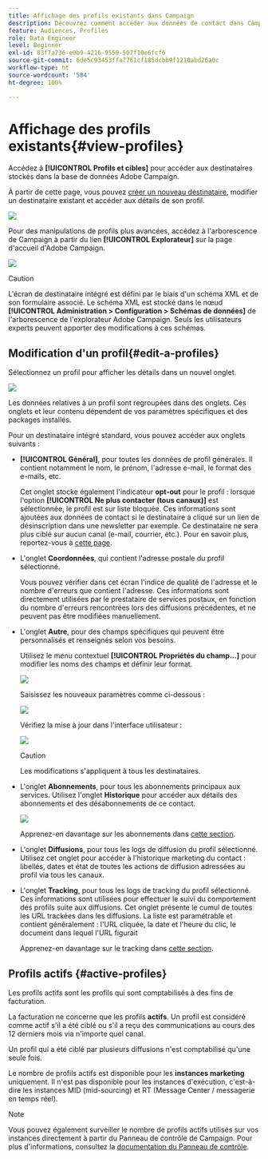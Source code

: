 ```yaml
---
title: Affichage des profils existants dans Campaign
description: Découvrez comment accéder aux données de contact dans Campaign
feature: Audiences, Profiles
role: Data Engineer
level: Beginner
exl-id: 03f7a736-e0b9-4216-9550-507f10e6fcf6
source-git-commit: 6de5c93453ffa7761cf185dcbb9f1210abd26a0c
workflow-type: ht
source-wordcount: '584'
ht-degree: 100%

---
```


# Affichage des profils existants{#view-profiles}

Accédez à **[!UICONTROL Profils et cibles]** pour accéder aux destinataires stockés dans la base de données Adobe Campaign.

À partir de cette page, vous pouvez [créer un nouveau destinataire](create-profiles.md), modifier un destinataire existant et accéder aux détails de son profil.

![](assets/profiles-and-targets.png)

Pour des manipulations de profils plus avancées, accédez à l&#39;arborescence de Campaign à partir du lien **[!UICONTROL Explorateur]** sur la page d&#39;accueil d&#39;Adobe Campaign.

![](assets/recipients-in-explorer.png)


>[!CAUTION]
>
>L&#39;écran de destinataire intégré est défini par le biais d&#39;un schéma XML et de son formulaire associé. Le schéma XML est stocké dans le nœud **[!UICONTROL Administration > Configuration > Schémas de données]** de l&#39;arborescence de l&#39;explorateur Adobe Campaign. Seuls les utilisateurs experts peuvent apporter des modifications à ces schémas.

## Modification d&#39;un profil{#edit-a-profiles}

Sélectionnez un profil pour afficher les détails dans un nouvel onglet.

![](assets/edit-a-profile.png)

Les données relatives à un profil sont regroupées dans des onglets. Ces onglets et leur contenu dépendent de vos paramètres spécifiques et des packages installés.

Pour un destinataire intégré standard, vous pouvez accéder aux onglets suivants :

* **[!UICONTROL Général]**, pour toutes les données de profil générales. Il contient notamment le nom, le prénom, l&#39;adresse e-mail, le format des e-mails, etc.

   Cet onglet stocke également l&#39;indicateur **opt-out** pour le profil : lorsque l&#39;option **[!UICONTROL Ne plus contacter (tous canaux)]** est sélectionnée, le profil est sur liste bloquée. Ces informations sont ajoutées aux données de contact si le destinataire a cliqué sur un lien de désinscription dans une newsletter par exemple. Ce destinataire ne sera plus ciblé sur aucun canal (e-mail, courrier, etc.). Pour en savoir plus, reportez-vous à [cette page](../send/quarantines.md).

* L&#39;onglet **Coordonnées**, qui contient l&#39;adresse postale du profil sélectionné.

   Vous pouvez vérifier dans cet écran l&#39;indice de qualité de l&#39;adresse et le nombre d&#39;erreurs que contient l&#39;adresse. Ces informations sont directement utilisées par le prestataire de services postaux, en fonction du nombre d&#39;erreurs rencontrées lors des diffusions précédentes, et ne peuvent pas être modifiées manuellement.

* L&#39;onglet **Autre**, pour des champs spécifiques qui peuvent être personnalisés et renseignés selon vos besoins.

   Utilisez le menu contextuel **[!UICONTROL Propriétés du champ...]** pour modifier les noms des champs et définir leur format.

   ![](assets/other-tab-field-properties.png)

   Saisissez les nouveaux paramètres comme ci-dessous :

   ![](assets/change-field-properties.png)

   Vérifiez la mise à jour dans l&#39;interface utilisateur :

   ![](assets/other-tab-updated.png)


   >[!CAUTION]
   >Les modifications s&#39;appliquent à tous les destinataires.


* L&#39;onglet **Abonnements**, pour tous les abonnements principaux aux services. Utilisez l&#39;onglet **Historique** pour accéder aux détails des abonnements et des désabonnements de ce contact.

   ![](assets/subscription-tab.png)

   Apprenez-en davantage sur les abonnements dans [cette section](../start/subscriptions.md).

* L&#39;onglet **Diffusions**, pour tous les logs de diffusion du profil sélectionné. Utilisez cet onglet pour accéder à l&#39;historique marketing du contact : libellés, dates et état de toutes les actions de diffusion adressées au profil via tous les canaux.


* L&#39;onglet **Tracking**, pour tous les logs de tracking du profil sélectionné. Ces informations sont utilisées pour effectuer le suivi du comportement des profils suite aux diffusions. Cet onglet présente le cumul de toutes les URL trackées dans les diffusions. La liste est paramétrable et contient généralement : l&#39;URL cliquée, la date et l&#39;heure du clic, le document dans lequel l&#39;URL figurait

   Apprenez-en davantage sur le tracking dans [cette section](../start/tracking.md).


## Profils actifs {#active-profiles}

Les profils actifs sont les profils qui sont comptabilisés à des fins de facturation.

La facturation ne concerne que les profils **actifs**. Un profil est considéré comme actif s&#39;il a été ciblé ou s&#39;il a reçu des communications au cours des 12 derniers mois via n&#39;importe quel canal.

Un profil qui a été ciblé par plusieurs diffusions n&#39;est comptabilisé qu&#39;une seule fois.

Le nombre de profils actifs est disponible pour les **instances marketing** uniquement. Il n&#39;est pas disponible pour les instances d&#39;exécution, c&#39;est-à-dire les instances MID (mid-sourcing) et RT (Message Center / messagerie en temps réel).

>[!NOTE]
>
>Vous pouvez également surveiller le nombre de profils actifs utilisés sur vos instances directement à partir du Panneau de contrôle de Campaign. Pour plus d&#39;informations, consultez la [documentation du Panneau de contrôle](https://experienceleague.adobe.com/docs/control-panel/using/performance-monitoring/active-profiles-monitoring.html?lang=fr).
